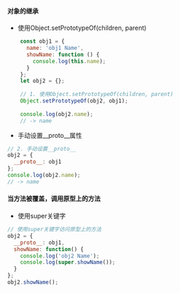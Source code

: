#### 对象的继承
- 使用Object.setPrototypeOf(children, parent)
```javaScript
    const obj1 = {
      name: 'obj1 Name',
      showName: function () {
        console.log(this.name);
      }
    };
    let obj2 = {};
    
    // 1. 使用Object.setPrototypeOf(children, parent)
    Object.setPrototypeOf(obj2, obj1);
    
    console.log(obj2.name);
    // -> name

```
- 手动设置__proto__属性
```javascript
// 2. 手动设置__proto__
obj2 = {
  __proto__: obj1
};
console.log(obj2.name);
// -> name

```
#### 当方法被覆盖，调用原型上的方法
- 使用super关键字
```javascript
// 使用super关键字访问原型上的方法
obj2 = {
  __proto__: obj1,
  showName: function() {
    console.log('obj2 Name');
    console.log(super.showName());
  }
};
obj2.showName();
```